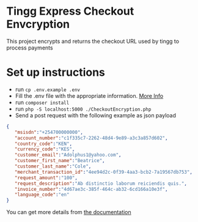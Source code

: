 # Tingg Express Checkout Envcryption
This project encrypts and returns the checkout URL used by tingg to process payments

# Set up instructions
- run `cp .env.example .env`
- Fill the .env file with the appropriate information. [More Info](https://dev-portal.tingg.africa/configure-checkout-account)
- run `composer install`
- run `php -S localhost:5000 ./CheckoutEncryption.php`
- Send a post request with the following example as json payload
```json
{
   "msisdn":"+254700000000",
   "account_number":"c1f335c7-2262-48d4-9e89-a3c3a857d602",
   "country_code":"KEN",
   "currency_code":"KES",
   "customer_email":"Adolphus1@yahoo.com",
   "customer_first_name":"Beatrice",
   "customer_last_name":"Cole",
   "merchant_transaction_id":"4ee94d2c-0f39-4aa3-bcb2-7a19567db753",
   "request_amount":"100",
   "request_description":"Ab distinctio laborum reiciendis quis.",
   "invoice_number":"4d67ae3c-385f-464c-ab32-6cd166a10e3f",
   "language_code":"en"
}
```

You can get more details from [the documentation](https://dev-portal.tingg.africa/express-checkout)